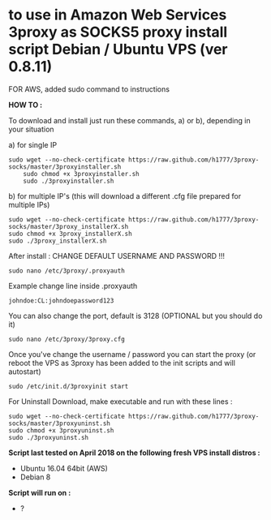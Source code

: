 to use in Amazon Web Services
3proxy as SOCKS5 proxy install script 
Debian / Ubuntu VPS (ver 0.8.11)
======================================================
FOR AWS, added sudo command to instructions

**HOW TO :**

To download and install just run these commands, a) or b), depending in your situation

a) for single IP

	sudo wget --no-check-certificate https://raw.github.com/h1777/3proxy-socks/master/3proxyinstaller.sh
    	sudo chmod +x 3proxyinstaller.sh
    	sudo ./3proxyinstaller.sh

b) for multiple IP's (this will download a different .cfg file prepared for multiple IPs)

    sudo wget --no-check-certificate https://raw.github.com/h1777/3proxy-socks/master/3proxy_installerX.sh
    sudo chmod +x 3proxy_installerX.sh
    sudo ./3proxy_installerX.sh
    
After install : CHANGE DEFAULT USERNAME AND PASSWORD !!! 

    sudo nano /etc/3proxy/.proxyauth
	
Example change line inside .proxyauth

    johndoe:CL:johndoepassword123

You can also change the port, default is 3128 (OPTIONAL but you should do it)

    sudo nano /etc/3proxy/3proxy.cfg
    

Once you've change the username / password you can start the proxy 
(or reboot the VPS as 3proxy has been added to the init scripts and will autostart)

    sudo /etc/init.d/3proxyinit start
	
For Uninstall Download, make executable and run with these lines :

	sudo wget --no-check-certificate https://raw.github.com/h1777/3proxy-socks/master/3proxyuninst.sh
	sudo chmod +x 3proxyuninst.sh
	sudo ./3proxyuninst.sh

**Script last tested on April 2018 on the following fresh VPS install distros :**

- Ubuntu 16.04 64bit (AWS)
- Debian 8


**Script will run on :**
- ?

